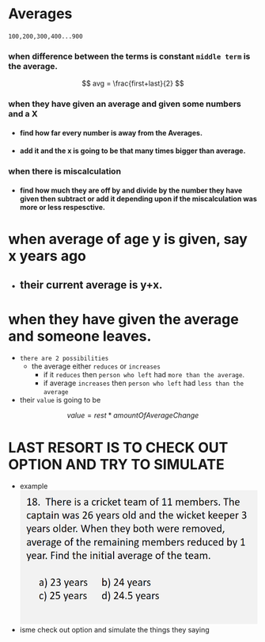 # Averages
`100,200,300,400...900`  

### when difference between the terms is constant `middle term` is the average.  
$$ avg = \frac{first+last}{2} $$      

### when they have given an average and given some numbers and a X

  - #### find how far every number is away from the Averages.    
  
  - #### add it and the x is going to be that many times bigger than average.  
  
### when there is miscalculation  
- #### find how much they are off by and divide by the number they have given then subtract  or add it depending upon if the miscalculation was more or less respesctive.

# when average of age y is given, say x years ago
- ## **their current average is y+x.**

# when they have given the average and someone leaves.
 - `there are 2 possibilities`
    - the average either `reduces` or `increases`
      - if it `reduces` then `person who left` had `more than the average`.
      - if average `increases` then `person who left` had `less than the average`
  - their `value`  is going to be
  
  $$value  = rest*amountOfAverageChange $$

# LAST RESORT IS TO CHECK OUT OPTION AND TRY TO SIMULATE

- example   
![this](pictures/pic.png)
- isme check out option and simulate the things they saying
